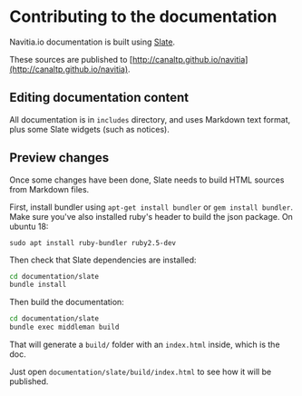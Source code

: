 # Contributing to the documentation

Navitia.io documentation is built using [Slate](https://github.com/tripit/slate).

These sources are published to [http://canaltp.github.io/navitia](http://canaltp.github.io/navitia).


## Editing documentation content

All documentation is in `includes` directory, and uses Markdown text format,
plus some Slate widgets (such as notices).


## Preview changes

Once some changes have been done, Slate needs to build HTML sources from Markdown files.

First, install bundler using `apt-get install bundler` or `gem install bundler`. Make sure you've also installed ruby's header to build the json package.
On ubuntu 18:
```
sudo apt install ruby-bundler ruby2.5-dev
```

Then check that Slate dependencies are installed:

``` bash
cd documentation/slate
bundle install
```

Then build the documentation:

``` bash
cd documentation/slate
bundle exec middleman build
```

That will generate a `build/` folder with an `index.html` inside, which is the doc.

Just open `documentation/slate/build/index.html` to see how it will be published.
